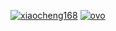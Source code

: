 [![xiaocheng168](https://github-readme-stats.vercel.app/api?username=xiaocheng168)](https://github.com/xiaocheng168)
[![ovo](https://github-readme-stats.vercel.app/api/top-langs/?username=xiaocheng168&layout=compact)](https://github.com/xiaocheng168)
